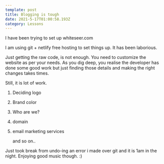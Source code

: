 ```yaml
---
template: post
title: Blogging is tough 
date: 2021-5-17T01:00:58.193Z
category: Lessons
---
```

I have been trying to set up whiteseer.com

I am using git + netlify free hosting to set things up. It has been laborious. 

Just getting the raw code, is not enough. You need to customize the website as per your needs. As you dig deep, you realise the developer has done some good work but just finding those details and making the right changes takes times. 

Still, it is lot of work.

1. Deciding logo

2. Brand color

3. Who are we?

4. domain

5. email marketing services 

   and so on..

Just took break from undo-ing an error i made over git and it is 1am in the night. Enjoying good music though. :)

